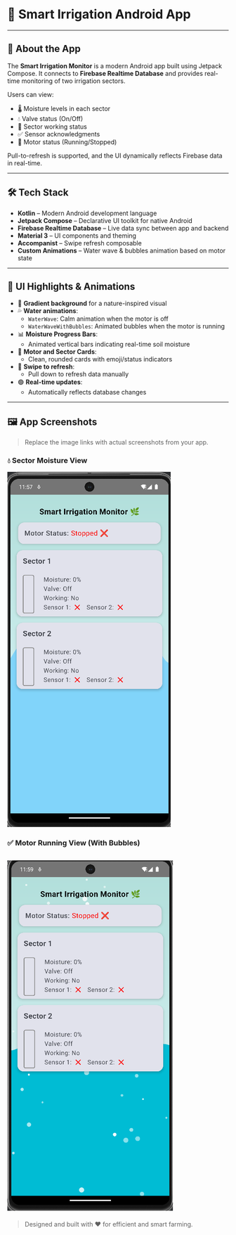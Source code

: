 # 🌿 Smart Irrigation Android App

---

## 📱 About the App

The **Smart Irrigation Monitor** is a modern Android app built using Jetpack Compose. It connects to **Firebase Realtime Database** and provides real-time monitoring of two irrigation sectors.

Users can view:
- 🌡️ Moisture levels in each sector
- 💧 Valve status (On/Off)
- 🔄 Sector working status
- ✅ Sensor acknowledgments
- 🚜 Motor status (Running/Stopped)

Pull-to-refresh is supported, and the UI dynamically reflects Firebase data in real-time.

---

## 🛠 Tech Stack

- **Kotlin** – Modern Android development language
- **Jetpack Compose** – Declarative UI toolkit for native Android
- **Firebase Realtime Database** – Live data sync between app and backend
- **Material 3** – UI components and theming
- **Accompanist** – Swipe refresh composable
- **Custom Animations** – Water wave & bubbles animation based on motor state

---

## 🎨 UI Highlights & Animations

- 🌈 **Gradient background** for a nature-inspired visual
- 💦 **Water animations**:
    - `WaterWave`: Calm animation when the motor is off
    - `WaterWaveWithBubbles`: Animated bubbles when the motor is running
- 📊 **Moisture Progress Bars**:
    - Animated vertical bars indicating real-time soil moisture
- 🧾 **Motor and Sector Cards**:
    - Clean, rounded cards with emoji/status indicators
- 🔁 **Swipe to refresh**:
    - Pull down to refresh data manually
- 🟢 **Real-time updates**:
    - Automatically reflects database changes

---

## 🖼 App Screenshots

> Replace the image links with actual screenshots from your app.

### 💧 Sector Moisture View
![Home Screen](img.png)

### ✅ Motor Running View (With Bubbles)
![Moisture View](img_1.png)
---

> Designed and built with ❤️ for efficient and smart farming.
